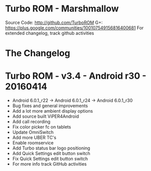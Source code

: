 
# Turbo ROM - Marshmallow

  Source Code: http://github.com/TurboROM
  G+: https://plus.google.com/communities/100107549156816400681
  For extended changelog, track github activities

# The Changelog

# Turbo ROM - v3.4 - Android r30 - 20160414

- Android 6.0.1_r22 -> Android 6.0.1_r24 -> Android 6.0.1_r30
- Bug fixes and general improvements
- Add a lot more ambient display options
- Add source built ViPER4Android
- Add call recording
- Fix color picker fc on tablets
- Update OmniSwitch
- Add more UBER TC's
- Enable roomservice
- Add Turbo status bar logo positioning
- Add Quick Settings edit button switch
- Fix Quick Settings edit button switch
- For more info track GitHub activities
